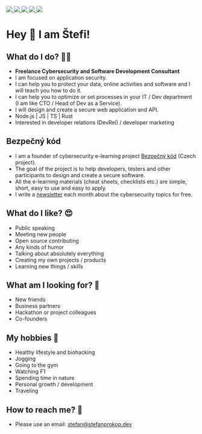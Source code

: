 <a href="https://www.linkedin.com/in/stefanprokopdev/" target="_blank">
  <img src="https://img.shields.io/static/v1?label=&message=LinkedIn&color=9cf" />
</a>
<a href="https://stackshare.io/stefanprokopdev" target="_blank">
  <img src="https://img.shields.io/static/v1?label=&message=StackShare&color=blue" />
</a>
<a href="https://medium.com/@stefanprokopdev" target="_blank">
  <img src="https://img.shields.io/static/v1?label=&message=Blog on Medium&color=green" />
</a>
<a href="https://stackoverflow.com/users/3783393/stefanprokopdev" target="_blank">
  <img src="https://img.shields.io/static/v1?label=&message=StackOverflow&color=orange" />
</a>
<a href="https://twitter.com/stefanprokopdev" target="_blank">
  <img src="https://img.shields.io/static/v1?label=&message=Twitter&color=blue" />
</a>

# Hey :wave: I am Štefi!

## What do I do? 👷‍♂️
- **Freelance Cybersecurity and Software Development Consultant**
- I am focused on application security.
- I can help you to protect your data, online activities and software and I will teach you how to do it.
- I can help you to optimize or set processes in your IT / Dev department (I am like CTO / Head of Dev as a Service).
- I will design and create a secure web application and API.
- Node.js | JS | TS | Rust
- Interested in developer relations (DevRel) / developer marketing

## Bezpečný kód
- I am a founder of cybersecurity e-learning project [Bezpečný kód](https://bezpecnykod.cz) (Czech project).
- The goal of the project is to help developers, testers and other participants to design and create a secure software.
- All the e-learning materials (cheat sheets, checklists etc.) are simple, short, easy to use and easy to apply.
- I write a [newsletter](https://bezpecnykod.cz/newsletter) each month about the cybersecurity topics for free.

## What do I like? 😍
- Public speaking
- Meeting new people
- Open source contributing
- Any kinds of humor
- Talking about absolutely everything
- Creating my own projects / products
- Learning new things / skills

## What am I looking for? 🔭
- New friends
- Business partners
- Hackathon or project colleagues
- Co-founders

## My hobbies 🏈
- Healthy lifestyle and biohacking
- Jogging
- Going to the gym
- Watching F1
- Spending time in nature
- Personal growth / development
- Traveling

## How to reach me? 📢
- Please use an email: stefan@stefanprokop.dev
